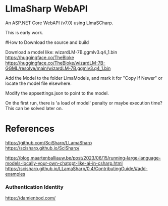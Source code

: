 # LlmaSharp WebAPI
An ASP.NET Core WebAPI (v7.0) using LlmaSCharp.

This is early work.

#How to
Download the source and build


Download a model like: wizardLM-7B.ggmlv3.q4_1.bin
https://huggingface.co/TheBloke
https://huggingface.co/TheBloke/wizardLM-7B-GGML/resolve/main/wizardLM-7B.ggmlv3.q4_1.bin



Add the Model to the folder LlmaModels, and mark it for "Copy If Newer" or locate the model file elsewhere.

Modify the appsettings.json to point to the model.



On the first run, there is 'a load of model' penalty or maybe execution time? This can be solved later on.


# References
https://github.com/SciSharp/LLamaSharp
https://scisharp.github.io/SciSharp/

https://blog.maartenballiauw.be/post/2023/06/15/running-large-language-models-locally-your-own-chatgpt-like-ai-in-csharp.html
https://scisharp.github.io/LLamaSharp/0.4/ContributingGuide/#add-examples


### Authentication Identity
https://damienbod.com/

